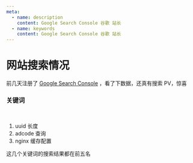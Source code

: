 ```yaml
---
meta:
  - name: description
    content: Google Search Console 谷歌 站长
  - name: keywords
    content: Google Search Console 谷歌 站长
---
```

# 网站搜索情况

前几天注册了 [Google Search Console](https://search.google.com/search-console/performance/search-analytics) ，看了下数据，还真有搜索 PV，惊喜

<ImgView title="Google Search Console" url="https://3.z.wiki/autoupload/20240124/hi5Q.2346X3422-image.png" />

### 关键词

<br />
<ImgView title="Google Search Console" url="https://6.z.wiki/autoupload/20240127/ssWe.1418X1484-image.png" />


1. uuid 长度
2. adcode 查询
3. nginx 缓存配置

这几个关键词的搜索结果都在前五名


<ImgView title="Google Search Console" url="https://9.z.wiki/autoupload/20240127/kJHc.386X352-image.png" />

